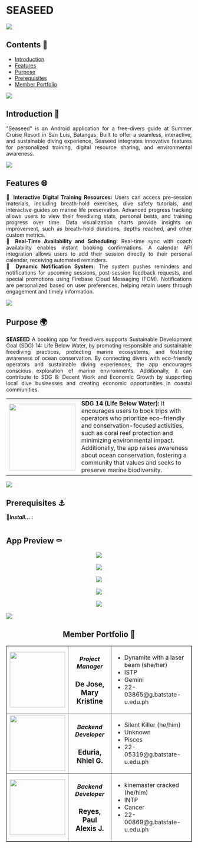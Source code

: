 # SEASEED

<img src="https://user-images.githubusercontent.com/73097560/115834477-dbab4500-a447-11eb-908a-139a6edaec5c.gif"><br>

## Contents 🐠
- [Introduction](#introduction)
- [Features](#features)
- [Purpose](#purpose)
- [Prerequisites](#prereqs)
- [Member Portfolio](#members)


<img src="https://user-images.githubusercontent.com/73097560/115834477-dbab4500-a447-11eb-908a-139a6edaec5c.gif"><br>

### <a name="introduction"></a>
## Introduction 🌊
<div align="justify">
	
"Seaseed" is an Android application for a free-divers guide at Summer Cruise Resort in San Luis, Batangas. Built to offer a seamless, interactive, and sustainable diving experience, Seaseed integrates innovative features for personalized training, digital resource sharing, and environmental awareness.


</div>

<img src="https://user-images.githubusercontent.com/73097560/115834477-dbab4500-a447-11eb-908a-139a6edaec5c.gif"><br>

### <a name="features"></a>
## Features 🌐
<div align="justify">
	
🔹 **Interactive Digital Training Resources:** Users can access pre-session materials, including breath-hold exercises, dive safety tutorials, and interactive guides on marine life preservation.
Advanced progress tracking allows users to view their freediving stats, personal bests, and training progress over time.
Data visualization charts provide insights on improvement, such as breath-hold durations, depths reached, and other custom metrics.
<br>
🔹 **Real-Time Availability and Scheduling:** Real-time sync with coach availability enables instant booking confirmations.
A calendar API integration allows users to add their session directly to their personal calendar, receiving automated reminders.<br>
🔹 **Dynamic Notification System:** The system pushes reminders and notifications for upcoming sessions, post-session feedback requests, and special promotions using Firebase Cloud Messaging (FCM).
Notifications are personalized based on user preferences, helping retain users through engagement and timely information.<br>
</div>

<img src="https://user-images.githubusercontent.com/73097560/115834477-dbab4500-a447-11eb-908a-139a6edaec5c.gif"><br>

### <a name="purpose"></a>
## Purpose 🌍
<div align="justify">
	
**SEASEED** A booking app for freedivers supports Sustainable Development Goal (SDG) 14: Life Below Water, by promoting responsible and sustainable freediving practices, protecting marine ecosystems, and fostering awareness of ocean conservation. By connecting divers with eco-friendly operators and sustainable diving experiences, the app encourages conscious exploration of marine environments. Additionally, it can contribute to SDG 8: Decent Work and Economic Growth by supporting local dive businesses and creating economic opportunities in coastal communities.
<br>

<table>
    <tr>
        <th><img src="https://i.ibb.co/sjCvBWn/14-SDG-Make-Every-Day-Count-Gifs-GDU.gif" width=180 height=180/></th>
        <td><strong>SDG 14 (Life Below Water):</strong>  It encourages users to book trips with operators who prioritize eco-friendly and conservation-focused activities, such as coral reef protection and minimizing environmental impact. Additionally, the app raises awareness about ocean conservation, fostering a community that values and seeks to preserve marine biodiversity.
    </tr>
</table>
</div>

<img src="https://user-images.githubusercontent.com/73097560/115834477-dbab4500-a447-11eb-908a-139a6edaec5c.gif"><br>

### <a name="prereqs"></a>
## Prerequisites ⚓
🔻***Install...*** : 
<pre><code></code></pre>
## App Preview ⚰️

<div align="center">
<a href="https://youtu.be/pVdu-sCM3tw?si=8mHpMwFMXqwYBYGl">
<img src="https://i.ibb.co/TvDdvS8/Untitled-design.png" height="auto" width="auto"><br><br></a>
<img src="https://i.ibb.co/4wbnXSy/Untitled-design-1.png" height="auto" width="auto"><br><br>
<img src="https://i.ibb.co/ypqypBc/Untitled-design-2.png" height="auto" width="auto"><br><br>
<img src="https://i.ibb.co/2PV31HN/Untitled-design-3.png" height="auto" width="auto"><br><br>
<img src="https://i.ibb.co/5BxVfq3/Untitled-design-4.png" height="auto" width="auto"><br><br>	
</div>	
<img src="https://user-images.githubusercontent.com/73097560/115834477-dbab4500-a447-11eb-908a-139a6edaec5c.gif"><br>

### <a name="members"></a>
<h2 align="center">Member Portfolio 💅</h2>

<table align="center" border="1" cellpadding="10" cellspacing="0">
  <tr>
    <td>
      <img src="https://i.ibb.co/NCqL8Wm/403629066-664455985677276-3442638710394462470-n.jpg" width="150" height="150" style="vertical-align: middle;">
    </td>
	  <td>
		  <h5 align ="center">Project Manager</h5>
		  <h3 align="center">De Jose, Mary Kristine</h3>
	  </td>
    <td>
      <ul>
        <li>Dynamite with a laser beam (she/her)</li>
        <li>ISTP</li>
        <li>Gemini</li>
        <li>22-03865@g.batstate-u.edu.ph</li>
      </ul>
    </td>
  </tr>
  <tr>
    <td>
      <img src="https://i.ibb.co/s2X13CG/photo.png" width="150" height="150" style="vertical-align: middle;">
    </td>
	  <td>
		  <h5 align ="center">Backend Developer</h5>
		  <h3 align="center">Eduria, Nhiel G.</h3>
	  </td>
    <td>
      <ul>
        <li>Silent Killer (he/him)</li>
        <li>Unknown</li>
        <li>Pisces</li>
        <li>22-05319@g.batstate-u.edu.ph</li>
      </ul>
    </td>
  </tr>
  <tr>
    <td>
      <img src="https://i.ibb.co/NWdZgqb/Untitled-design-1.png" width="150" height="150" style="vertical-align: middle;"><br>
    </td>
	  <td>
		  <h5 align ="center">Backend Developer</h5>
		  <h3 align="center">Reyes, Paul Alexis J.</h3>
	  </td>
    <td>
      <ul>
        <li>kinemaster cracked (he/him)</li>
        <li>INTP</li>
        <li>Cancer</li>
        <li>22-00869@g.batstate-u.edu.ph</li>
      </ul>
    </td>
  </tr>
</table>
